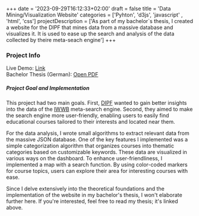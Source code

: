 +++
date = '2023-09-29T16:12:33+02:00'
draft = false
title = 'Data Mining/Visualization Website'
categories = ['Pyhton', 'd3js', 'javascript' , 'html', 'css']
projectDescription = ['As part of my bachelor`s thesis, I created a website for the DIPF that mines data from a massive database and visualizes it. It is used to ease up the search and analysis of the data collected by theire meta-seach engine']
+++

### Project Info
Live Demo: <a href="https://dashboard.iplus.svc.educs-hosting.net/" target="_blank">Link</a> <br>
Bachelor Thesis (German): <a href="/pdfs/Bachelorarbeit_David_Burgstaller.pdf" target="_blank">Open PDF</a> 

##### Project Goal and Implementation

This project had two main goals. First, [DIPF](https://www.dipf.de/de) wanted to gain better insights into the data of the [IWWB](https://www.iwwb.de/kurssuche/startseite.html) meta-search engine. Second, they aimed to make the search engine more user-friendly, enabling users to easily find educational courses tailored to their interests and located near them.


For the data analysis, I wrote small algorithms to extract relevant data from the massive JSON database. One of the key features I implemented was a simple categorization algorithm that organizes courses into thematic categories based on customizable keywords. These data are visualized in various ways on the dashboard.
To enhance user-friendliness, I implemented a map with a search function. By using color-coded markers for course topics, users can explore their area for interesting courses with ease.

Since I delve extensively into the theoretical foundations and the implementation of the website in my bachelor's thesis, I won't elaborate further here. If you're interested, feel free to read my thesis; it's linked above.